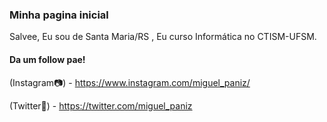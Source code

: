 ### Minha pagina inicial

Salvee, Eu sou de Santa Maria/RS , Eu curso Informática no CTISM-UFSM.

#### Da um follow pae!
(Instagram📷) - https://www.instagram.com/miguel_paniz/


(Twitter📱) - https://twitter.com/miguel_paniz
